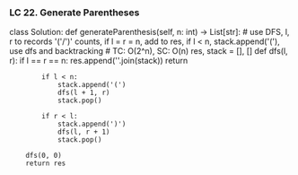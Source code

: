 ### LC 22. Generate Parentheses
class Solution:
    def generateParenthesis(self, n: int) -> List[str]:
        # use DFS, l, r to records '('/')' counts, if l = r = n, add to res, if l < n, stack.append('('), use dfs and backtracking
        # TC: O(2^n), SC: O(n)
        res, stack = [], []
        def dfs(l, r):
            if l == r == n:
                res.append(''.join(stack))
                return
            
            if l < n:
                stack.append('(')
                dfs(l + 1, r)
                stack.pop()
            
            if r < l:
                stack.append(')')
                dfs(l, r + 1)
                stack.pop()
        
        dfs(0, 0)
        return res
